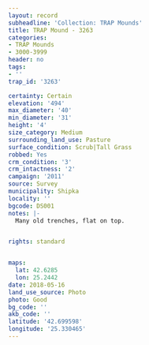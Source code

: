 ```yaml
---
layout: record
subheadline: 'Collection: TRAP Mounds'
title: TRAP Mound - 3263
categories:
- TRAP Mounds
- 3000-3999
header: no
tags:
- ''
trap_id: '3263'

certainty: Certain
elevation: '494'
max_diameter: '40'
min_diameter: '31'
height: '4'
size_category: Medium
surrounding_land_use: Pasture
surface_condition: Scrub|Tall Grass
robbed: Yes
crm_condition: '3'
crm_intactness: '2'
campaign: '2011'
source: Survey
municipality: Shipka
locality: ''
bgcode: DS001
notes: |-
  Many old trenches, flat on top.


rights: standard


maps:
  lat: 42.6285
  lon: 25.2442
date: 2018-05-16
land_use_source: Photo
photo: Good
bg_code: ''
akb_code: ''
latitude: '42.699598'
longitude: '25.330465'
---
```

